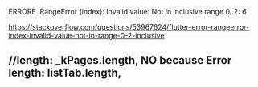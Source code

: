 


ERRORE :RangeError (index): Invalid value: Not in inclusive range 0..2: 6

https://stackoverflow.com/questions/53967624/flutter-error-rangeerror-index-invalid-value-not-in-range-0-2-inclusive

//length: _kPages.length, NO because Error
length: listTab.length,
------------------------------
